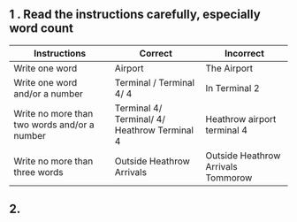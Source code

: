 ## 1 . Read the instructions carefully, especially word count 
  

| Instructions  | Correct                               | Incorrect                     |
|-----------|--------------------------------------------------------|----------------------------------|
| Write one word| Airport | The Airport|
| Write one word and/or a number   | Terminal / Terminal 4/ 4    | In Terminal 2|
| Write no more than two words and/or a number  | Terminal 4/ Terminal/ 4/ Heathrow Terminal 4|  Heathrow airport terminal 4   |
| Write no more than three words   | Outside Heathrow Arrivals  | Outside Heathrow Arrivals Tommorow |

## 2. 
